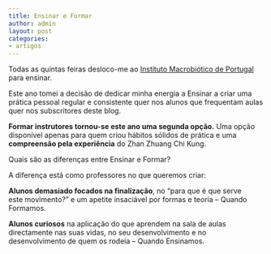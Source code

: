 ```yaml
---
title: Ensinar e Formar
author: admin
layout: post
categories:
- artigos
---
```

Todas as quintas feiras desloco-me ao <a href="http://www.e-macrobiotica.com/" target="_blank">Instituto Macrobiótico de Portugal</a> para ensinar.

Este ano tomei a decisão de dedicar minha energia a Ensinar a criar uma prática pessoal regular e consistente quer nos alunos que frequentam aulas quer nos subscritores deste blog.

**Formar instrutores tornou-se este ano uma segunda opção.** Uma opção disponível apenas para quem criou hábitos sólidos de prática e uma **compreensão pela experiência** do Zhan Zhuang Chi Kung.

Quais são as diferenças entre Ensinar e Formar?

A diferença está como professores no que queremos criar:

**Alunos demasiado focados na finalização**, no &#8220;para que é que serve este movimento?&#8221; e um apetite insaciável por formas e teoria &#8211; Quando Formamos.

**Alunos curiosos** na aplicação do que aprendem na sala de aulas directamente nas suas vidas, no seu desenvolvimento e no desenvolvimento de quem os rodeia &#8211; Quando Ensinamos.
